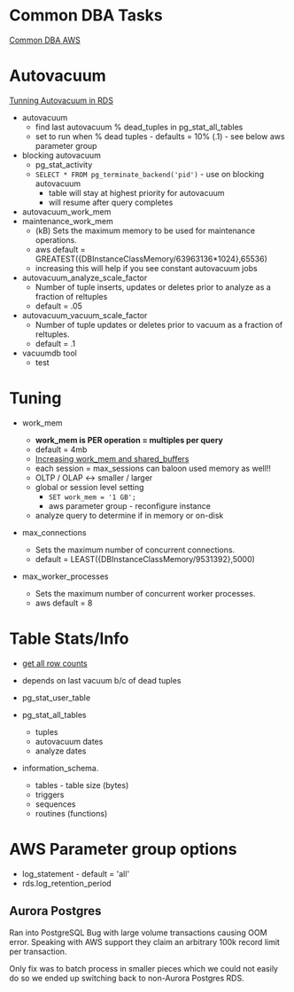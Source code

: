 # Common DBA Tasks
[Common DBA AWS](https://docs.aws.amazon.com/AmazonRDS/latest/UserGuide/Appendix.PostgreSQL.CommonDBATasks.html#Appendix.PostgreSQL.CommonDBATasks.Autovacuum)



# Autovacuum
[Tunning Autovacuum in RDS](https://aws.amazon.com/blogs/database/a-case-study-of-tuning-autovacuum-in-amazon-rds-for-postgresql/)
- autovacuum
	- find last autovacuum % dead_tuples in pg_stat_all_tables
	- set to run when % dead tuples - defaults = 10% (.1) - see below aws parameter group
- blocking autovacuum
	- pg_stat_activity
	- `SELECT * FROM pg_terminate_backend('pid')` - use on blocking autovacuum
		- table will stay at highest priority for autovacuum
		- will resume after query completes
- autovacuum_work_mem
- maintenance_work_mem 
	- (kB) Sets the maximum memory to be used for maintenance operations.
	- aws default = GREATEST({DBInstanceClassMemory/63963136*1024},65536)
	- increasing this will help if you see constant autovacuum jobs
- autovacuum_analyze_scale_factor
	- Number of tuple inserts, updates or deletes prior to analyze as a fraction of reltuples
	- default = .05
- autovacuum_vacuum_scale_factor
	- Number of tuple updates or deletes prior to vacuum as a fraction of reltuples.
	- default = .1
- vacuumdb tool
    - test
    

# Tuning
- work_mem 
    - **work_mem is PER operation = multiples per query**
    - default = 4mb
    - [Increasing work_mem and shared_buffers](https://dba.stackexchange.com/questions/27893/increasing-work-mem-and-shared-buffers-on-postgres-9-2-significantly-slows-down)
    - each session = max_sessions can baloon used memory as well!!
    - OLTP / OLAP <-> smaller / larger
    - global or session level setting
        - `SET work_mem = '1 GB';`
        - aws parameter group - reconfigure instance
    - analyze query to determine if in memory or on-disk

- max_connections
	- Sets the maximum number of concurrent connections.
	- default = LEAST({DBInstanceClassMemory/9531392},5000)

- max_worker_processes
	- Sets the maximum number of concurrent worker processes.
	- aws default = 8
	

	
# Table Stats/Info
- [get all row counts](https://stackoverflow.com/questions/2596670/how-do-you-find-the-row-count-for-all-your-tables-in-postgres/5724737)
- depends on last vacuum b/c of dead tuples
- pg_stat_user_table
- pg_stat_all_tables 
    - tuples
    - autovacuum dates
    - analyze dates

- information_schema.
	- tables - table size (bytes)
	- triggers
	- sequences
	- routines (functions)
	
# AWS Parameter group options
- log_statement - default = 'all'
- rds.log_retention_period

## Aurora Postgres
Ran into PostgreSQL Bug with large volume transactions causing OOM error.
Speaking with AWS support they claim an arbitrary 100k record limit per transaction.

Only fix was to batch process in smaller pieces 
which we could not easily do so we ended up switching back to non-Aurora Postgres RDS.